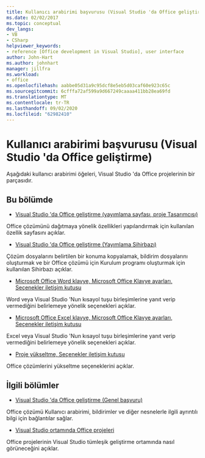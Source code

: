 ```yaml
---
title: Kullanıcı arabirimi başvurusu (Visual Studio 'da Office geliştirme)
ms.date: 02/02/2017
ms.topic: conceptual
dev_langs:
- VB
- CSharp
helpviewer_keywords:
- reference [Office development in Visual Studio], user interface
author: John-Hart
ms.author: johnhart
manager: jillfra
ms.workload:
- office
ms.openlocfilehash: aabbe05d31a9c95dcf8e5eb5d03caf60e923c65c
ms.sourcegitcommit: 6cfffa72af599a9d667249caaaa411bb28ea69fd
ms.translationtype: MT
ms.contentlocale: tr-TR
ms.lasthandoff: 09/02/2020
ms.locfileid: "62982410"
---
```

# <a name="user-interface-reference-office-development-in-visual-studio"></a>Kullanıcı arabirimi başvurusu (Visual Studio 'da Office geliştirme)
  Aşağıdaki kullanıcı arabirimi öğeleri, Visual Studio 'da Office projelerinin bir parçasıdır.

## <a name="in-this-section"></a>Bu bölümde
- [Visual Studio 'da Office geliştirme &#40;yayımlama sayfası, proje Tasarımcısı&#41;](../vsto/publish-page-project-designer-office-development-in-visual-studio.md)

 Office çözümünü dağıtmaya yönelik özellikleri yapılandırmak için kullanılan özellik sayfasını açıklar.

- [Visual Studio 'da Office geliştirme &#40;Yayımlama Sihirbazı&#41;](../vsto/publish-wizard-office-development-in-visual-studio.md)

 Çözüm dosyalarını belirtilen bir konuma kopyalamak, bildirim dosyalarını oluşturmak ve bir Office çözümü için Kurulum programı oluşturmak için kullanılan Sihirbazı açıklar.

- [Microsoft Office Word klavye, Microsoft Office Klavye ayarları, Seçenekler iletişim kutusu](../vsto/microsoft-office-word-keyboard-microsoft-office-keyboard-settings-options-dialog-box.md)

 Word veya Visual Studio 'Nun kısayol tuşu birleşimlerine yanıt verip vermediğini belirlemeye yönelik seçenekleri açıklar.

- [Microsoft Office Excel klavye, Microsoft Office Klavye ayarları, Seçenekler iletişim kutusu](../vsto/microsoft-office-excel-keyboard-microsoft-office-keyboard-settings-options-dialog-box.md)

 Excel veya Visual Studio 'Nun kısayol tuşu birleşimlerine yanıt verip vermediğini belirlemeye yönelik seçenekleri açıklar.

- [Proje yükseltme, Seçenekler iletişim kutusu](../vsto/project-upgrade-options-dialog-box.md)

 Office çözümlerini yükseltme seçeneklerini açıklar.

## <a name="related-sections"></a>İlgili bölümler
- [Visual Studio 'da Office geliştirme &#40;Genel başvuru&#41;](../vsto/general-reference-office-development-in-visual-studio.md)

 Office çözümü Kullanıcı arabirimi, bildirimler ve diğer nesnelerle ilgili ayrıntılı bilgi için bağlantılar sağlar.

- [Visual Studio ortamında Office projeleri](../vsto/office-projects-in-the-visual-studio-environment.md)

 Office projelerinin Visual Studio tümleşik geliştirme ortamında nasıl görüneceğini açıklar.
